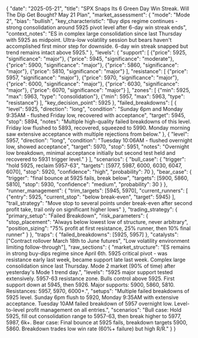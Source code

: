 {
  "date": "2025-05-21",
  "title": "SPX Snaps Its 6 Green Day Win Streak. Will The Dip Get Bought? May 21 Plan",
  "market_assessment": {
    "mode": "Mode 2",
    "bias": "bullish",
    "key_characteristic": "Buy dips regime continues - strong consolidation around 5925 pivot level after 6-day win streak ends",
    "context_notes": "ES in complex large consolidation since last Thursday with 5925 as midpoint. Ultra-low volatility session but bears haven't accomplished first minor step for downside. 6-day win streak snapped but trend remains intact above 5925."
  },
  "levels": {
    "support": [
      {"price": 5925, "significance": "major"},
      {"price": 5945, "significance": "moderate"},
      {"price": 5900, "significance": "major"},
      {"price": 5860, "significance": "major"},
      {"price": 5810, "significance": "major"}
    ],
    "resistance": [
      {"price": 5957, "significance": "major"},
      {"price": 5970, "significance": "major"},
      {"price": 6000, "significance": "major"},
      {"price": 6030, "significance": "major"},
      {"price": 6070, "significance": "major"}
    ],
    "zones": [
      {"min": 5925, "max": 5963, "type": "consolidation"},
      {"min": 5957, "max": 5963, "type": "resistance"}
    ],
    "key_decision_point": 5925
  },
  "failed_breakdowns": [
    {
      "level": 5925,
      "direction": "long",
      "condition": "Sunday 6pm and Monday 9:35AM - flushed Friday low, recovered with acceptance",
      "target": 5945,
      "stop": 5894,
      "notes": "Multiple high-quality failed breakdowns of this level. Friday low flushed to 5893, recovered, squeezed to 5990. Monday morning saw extensive acceptance with multiple rejections from below."
    },
    {
      "level": 5957,
      "direction": "long", 
      "condition": "Tuesday 10:06AM - flushed overnight low, showed acceptance",
      "target": 5970,
      "stop": 5951,
      "notes": "Overnight low breakdown, minimal acceptance initially but second test held and recovered to 5931 trigger level."
    }
  ],
  "scenarios": {
    "bull_case": {
      "trigger": "hold 5925, reclaim 5957-63",
      "targets": [5977, 5987, 6000, 6030, 6047, 6070],
      "stop": 5920,
      "confidence": "high",
      "probability": 70
    },
    "bear_case": {
      "trigger": "final bounce at 5925 fails, break below",
      "targets": [5900, 5860, 5810],
      "stop": 5930,
      "confidence": "medium",
      "probability": 30
    }
  },
  "runner_management": {
    "trim_targets": [5945, 5970],
    "current_runners": [
      {"entry": 5925, "current_stop": "below break-even", "target": 5945}
    ],
    "trail_strategy": "Move stop to several points under break-even after second profit take, trail only on significant higher lows"
  },
  "trading_strategy": {
    "primary_setup": "Failed Breakdown",
    "risk_parameters": {
      "stop_placement": "Always below lowest low of structure, never arbitrary",
      "position_sizing": "75% profit at first resistance, 25% runner, then 10% final runner"
    }
  },
  "traps": {
    "failed_breakdowns": [5925, 5957]
  },
  "catalysts": ["Contract rollover March 18th to June futures", "Low volatility environment limiting follow-through"],
  "raw_sections": {
    "market_structure": "ES remains in strong buy-dips regime since April 6th. 5925 critical pivot - was resistance early last week, became support late last week. Complex large consolidation since last Thursday. Mode 2 market (90% of time) after yesterday's Mode 1 trend day.",
    "levels": "5925 major support tested extensively. 5957-63 resistance zone. Bulls control above 5925. First support down at 5945, then 5926. Major supports: 5900, 5860, 5810. Resistances: 5957, 5970, 6000+.",
    "setups": "Multiple failed breakdowns of 5925 level. Sunday 6pm flush to 5920, Monday 9:35AM with extensive acceptance. Tuesday 10AM failed breakdown of 5957 overnight low. Level-to-level profit management on all entries.",
    "scenarios": "Bull case: Hold 5925, fill out consolidation range to 5957-63, then break higher to 5977, 5987, 6k+. Bear case: Final bounce at 5925 fails, breakdown targets 5900, 5860. Breakdown trades low win rate (60%+ failure) but high R/R."
  }
}